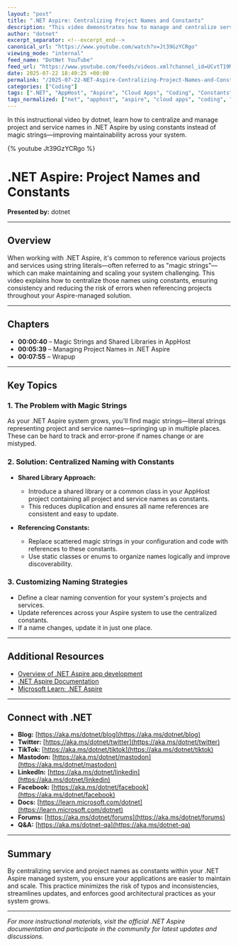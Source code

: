```yaml
---
layout: "post"
title: ".NET Aspire: Centralizing Project Names and Constants"
description: "This video demonstrates how to manage and centralize service and project names within the .NET Aspire system. It covers replacing hard-coded 'magic strings' with shared constants and customizing naming conventions for improved maintainability and clarity in .NET Aspire managed solutions."
author: "dotnet"
excerpt_separator: <!--excerpt_end-->
canonical_url: "https://www.youtube.com/watch?v=Jt39GzYCRgo"
viewing_mode: "internal"
feed_name: "DotNet YouTube"
feed_url: "https://www.youtube.com/feeds/videos.xml?channel_id=UCvtT19MZW8dq5Wwfu6B0oxw"
date: 2025-07-22 18:49:25 +00:00
permalink: "/2025-07-22-NET-Aspire-Centralizing-Project-Names-and-Constants.html"
categories: ["Coding"]
tags: [".NET", "AppHost", "Aspire", "Cloud Apps", "Coding", "Constants", "Magic Strings", "Microsoft", "Project Naming", "Service References", "Shared Libraries", "Videos"]
tags_normalized: ["net", "apphost", "aspire", "cloud apps", "coding", "constants", "magic strings", "microsoft", "project naming", "service references", "shared libraries", "videos"]
---
```


In this instructional video by dotnet, learn how to centralize and manage project and service names in .NET Aspire by using constants instead of magic strings—improving maintainability across your system.<!--excerpt_end-->

{% youtube Jt39GzYCRgo %}

# .NET Aspire: Project Names and Constants

**Presented by:** dotnet

---

## Overview

When working with .NET Aspire, it's common to reference various projects and services using string literals—often referred to as "magic strings"—which can make maintaining and scaling your system challenging. This video explains how to centralize those names using constants, ensuring consistency and reducing the risk of errors when referencing projects throughout your Aspire-managed solution.

---

## Chapters

- **00:00:40** – Magic Strings and Shared Libraries in AppHost
- **00:05:39** – Managing Project Names in .NET Aspire
- **00:07:55** – Wrapup

---

## Key Topics

### 1. The Problem with Magic Strings

As your .NET Aspire system grows, you'll find magic strings—literal strings representing project and service names—springing up in multiple places. These can be hard to track and error-prone if names change or are mistyped.

### 2. Solution: Centralized Naming with Constants

- **Shared Library Approach:**
  - Introduce a shared library or a common class in your AppHost project containing all project and service names as constants.
  - This reduces duplication and ensures all name references are consistent and easy to update.

- **Referencing Constants:**
  - Replace scattered magic strings in your configuration and code with references to these constants.
  - Use static classes or enums to organize names logically and improve discoverability.

### 3. Customizing Naming Strategies

- Define a clear naming convention for your system's projects and services.
- Update references across your Aspire system to use the centralized constants.
- If a name changes, update it in just one place.

---

## Additional Resources

- [Overview of .NET Aspire app development](https://dotnet.microsoft.com/apps/cloud)
- [.NET Aspire Documentation](https://learn.microsoft.com/dotnet/aspire/)
- [Microsoft Learn: .NET Aspire](https://aka.ms/learndotnet)

---

## Connect with .NET

- **Blog:** [https://aka.ms/dotnet/blog](https://aka.ms/dotnet/blog)
- **Twitter:** [https://aka.ms/dotnet/twitter](https://aka.ms/dotnet/twitter)
- **TikTok:** [https://aka.ms/dotnet/tiktok](https://aka.ms/dotnet/tiktok)
- **Mastodon:** [https://aka.ms/dotnet/mastodon](https://aka.ms/dotnet/mastodon)
- **LinkedIn:** [https://aka.ms/dotnet/linkedin](https://aka.ms/dotnet/linkedin)
- **Facebook:** [https://aka.ms/dotnet/facebook](https://aka.ms/dotnet/facebook)
- **Docs:** [https://learn.microsoft.com/dotnet](https://learn.microsoft.com/dotnet)
- **Forums:** [https://aka.ms/dotnet/forums](https://aka.ms/dotnet/forums)
- **Q&A:** [https://aka.ms/dotnet-qa](https://aka.ms/dotnet-qa)

---

## Summary

By centralizing service and project names as constants within your .NET Aspire managed system, you ensure your applications are easier to maintain and scale. This practice minimizes the risk of typos and inconsistencies, streamlines updates, and enforces good architectural practices as your system grows.

---

*For more instructional materials, visit the official .NET Aspire documentation and participate in the community for latest updates and discussions.*
